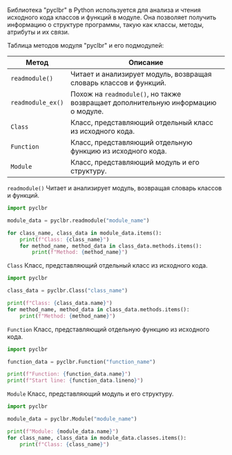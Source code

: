 Библиотека "pyclbr" в Python используется для анализа и чтения исходного кода классов и функций в модуле.
Она позволяет получить информацию о структуре программы, такую как классы, методы, атрибуты и их связи.

Таблица методов модуля "pyclbr" и его подмодулей:

   Метод              | Описание
   ------------------ | -------------------------------------------------------
   `readmodule()`     | Читает и анализирует модуль, возвращая словарь классов и функций.
   `readmodule_ex()`  | Похож на `readmodule()`, но также возвращает дополнительную информацию о модуле.
   `Class`            | Класс, представляющий отдельный класс из исходного кода.
   `Function`         | Класс, представляющий отдельную функцию из исходного кода.
   `Module`           | Класс, представляющий модуль и его структуру.

`readmodule()` Читает и анализирует модуль, возвращая словарь классов и функций.

```python
import pyclbr

module_data = pyclbr.readmodule("module_name")

for class_name, class_data in module_data.items():
    print(f"Class: {class_name}")
    for method_name, method_data in class_data.methods.items():
        print(f"Method: {method_name}")
```

`Class` Класс, представляющий отдельный класс из исходного кода.

```python
import pyclbr

class_data = pyclbr.Class("class_name")

print(f"Class: {class_data.name}")
for method_name, method_data in class_data.methods.items():
    print(f"Method: {method_name}")
```

`Function` Класс, представляющий отдельную функцию из исходного кода.

```python
import pyclbr

function_data = pyclbr.Function("function_name")

print(f"Function: {function_data.name}")
print(f"Start line: {function_data.lineno}")
```

`Module` Класс, представляющий модуль и его структуру.

```python
import pyclbr

module_data = pyclbr.Module("module_name")

print(f"Module: {module_data.name}")
for class_name, class_data in module_data.classes.items():
    print(f"Class: {class_name}")
```
